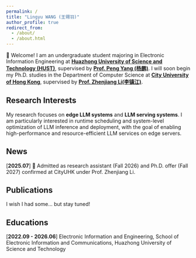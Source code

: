 ```yaml
---
permalink: /
title: "Lingyu WANG (王翎羽)"
author_profile: true
redirect_from: 
  - /about/
  - /about.html
---
```

<a id="aboutme"></a>
👋 Welcome! I am an undergraduate student majoring in Electronic Information Engineering at [**Huazhong University of Science and Technology (HUST)**](https://www.hust.edu.cn), supervised by [**Prof. Peng Yang (杨鹏)**](http://faculty.hust.edu.cn/pyang/en). I will soon begin my Ph.D. studies in the Department of Computer Science at [**City University of Hong Kong**](https://www.cityu.edu.hk), supervised by [**Prof. Zhenjiang Li(李镇江)**](https://www.cs.cityu.edu.hk/~zhenjili/).

## Research Interests
My research focuses on **edge LLM systems** and **LLM serving systems**. I am particularly interested in runtime scheduling and system-level optimization of LLM inference and deployment, with the goal of enabling high-performance and resource-efficient LLM services on edge servers.

## <a id="news"></a>News
[**2025.07**] 🎉 Admitted as research assistant (Fall 2026) and Ph.D. offer (Fall 2027) confirmed at CityUHK under Prof. Zhenjiang Li.

## <a id="publications"></a>Publications

I wish I had some... but stay tuned!


## <a id="educations">Educations

[**2022.09 - 2026.06**] Electronic Information and Engineering, School of Electronic Information and Communications, Huazhong University of Science and Technology


<!-- 

## <a id="internships">Internships

## <a id="awards">Awards -->

